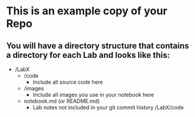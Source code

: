# This is an example copy of your Repo
## You will have a directory structure that contains a directory for each Lab and looks like this:
- /LabX
    - /code
        - Include all source code here
    - /images
        - Include all images you use in your notebook here
    - notebook.md (or README.md)
        - Lab notes not included in your git commit history	/LabX/code

